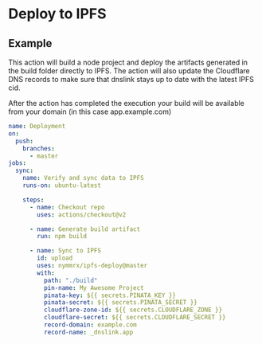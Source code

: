 # Deploy to IPFS

## Example

This action will build a node project and deploy the artifacts generated in the
build folder directly to IPFS. The action will also update the Cloudflare DNS
records to make sure that dnslink stays up to date with the latest IPFS cid.

After the action has completed the execution your build will be available from
your domain (in this case app.example.com)

```yml
name: Deployment
on:
  push:
    branches:
      - master
jobs:
  sync:
    name: Verify and sync data to IPFS
    runs-on: ubuntu-latest

    steps:
      - name: Checkout repo
        uses: actions/checkout@v2

      - name: Generate build artifact
        run: npm build

      - name: Sync to IPFS
        id: upload
        uses: nymmrx/ipfs-deploy@master
        with:
          path: "./build"
          pin-name: My Awesome Project
          pinata-key: ${{ secrets.PINATA_KEY }}
          pinata-secret: ${{ secrets.PINATA_SECRET }}
          cloudflare-zone-id: ${{ secrets.CLOUDFLARE_ZONE }}
          cloudflare-secret: ${{ secrets.CLOUDFLARE_SECRET }}
          record-domain: example.com
          record-name: _dnslink.app
```

<!-- TODO

## Setup

### AWS Route53

### Cloudflare

-->
